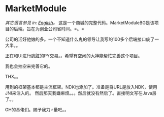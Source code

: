 # MarketModule
*其它语言参见 in: [English](README.en_us.md)。*
这是一个商城的完整代码。MarketModuleBG是该项目的后端。旨在为创业公司省时间。=。=

公司的活好他娘的多。一个不知道什么鬼的领导让我写的100多个后端接口废了一大半。。

正在和UI进行肮脏的PY交易。。希望有空闲的大神能帮忙完善这个项目。

我也会抽空来完善它的。

THX。。

用到的框架基本都是主流框架。NDK也添加了。准备是将URL是放入NDK，使用JNI来注入的。
然后那天我嫌麻烦。。。然后就没有然后了。直接明文写在Java层了。。

GH的基佬们。赐予我力♂量吧。。

